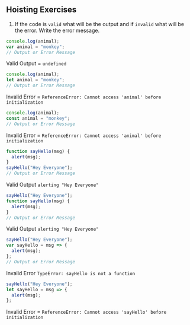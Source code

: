 ## Hoisting Exercises

1. If the code is `valid` what will be the output and if `invalid` what will be the error. Write the error message.

```js
console.log(animal);
var animal = "monkey";
// Output or Error Message
```

Valid
Output = `undefined`

```js
console.log(animal);
let animal = "monkey";
// Output or Error Message
```

Invalid
Error = `ReferenceError: Cannot access 'animal' before initialization`

```js
console.log(animal);
const animal = "monkey";
// Output or Error Message
```

Invalid
Error = `ReferenceError: Cannot access 'animal' before initialization`

```js
function sayHello(msg) {
  alert(msg);
}
sayHello("Hey Everyone");
// Output or Error Message
```

Valid
Output `alerting "Hey Everyone"`

```js
sayHello("Hey Everyone");
function sayHello(msg) {
  alert(msg);
}
// Output or Error Message
```

Valid
Output `alerting "Hey Everyone"`

```js
sayHello("Hey Everyone");
var sayHello = msg => {
  alert(msg);
};
// Output or Error Message
```

Invalid
Error `TypeError: sayHello is not a function`

```js
sayHello("Hey Everyone");
let sayHello = msg => {
  alert(msg);
};
```

Invalid
Error = `ReferenceError: Cannot access 'sayHello' before initialization`